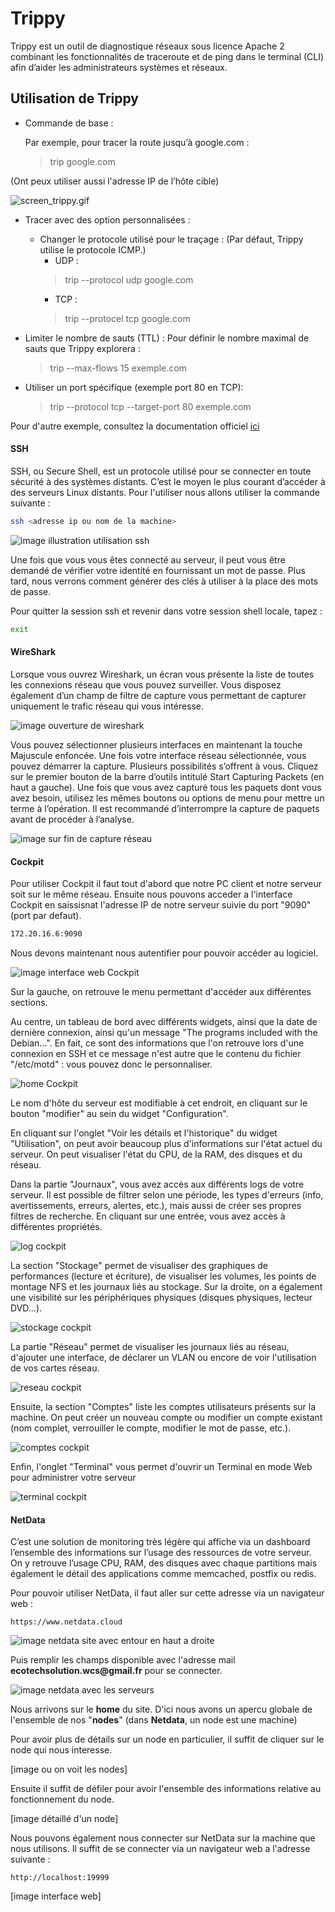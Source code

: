 # Trippy

Trippy est un outil de diagnostique réseaux sous licence Apache 2 combinant les fonctionnalités de traceroute et de ping dans le terminal (CLI) afin d’aider les administrateurs systèmes et réseaux.

## Utilisation de Trippy

- Commande de base :

	Par exemple, pour tracer la route jusqu’à google.com :
	> trip google.com

(Ont peux utiliser aussi l'adresse IP de l’hôte cible)

![screen_trippy.gif](/Ressources/Emplacement_libre_2/trippy.png)

- Tracer avec des option personnalisées :
	- Changer le protocole utilisé pour le traçage :
		(Par défaut, Trippy utilise le protocole ICMP.)
		- UDP :
		> 	trip --protocol udp google.com
		- TCP :
		>	trip --protocel tcp google.com

- Limiter le nombre de sauts (TTL) :
	Pour définir le nombre maximal de sauts que Trippy explorera :
	> 	trip --max-flows 15 exemple.com

- Utiliser un port spécifique (exemple port 80 en TCP):
 	> trip --protocol tcp --target-port 80 exemple.com
 	
 Pour d'autre exemple, consultez la documentation officiel [ici](https://trippy.rs/guides/usage/) 

#### SSH

SSH, ou Secure Shell, est un protocole utilisé pour se connecter en toute sécurité à des systèmes distants. C’est le moyen le plus courant d’accéder à des serveurs Linux distants.
Pour l'utiliser nous allons utiliser la commande suivante :

```bash
ssh <adresse ip ou nom de la machine>
```

![image illustration utilisation ssh](/Ressources/Emplacement_libre_2/ssh.png)

Une fois que vous vous êtes connecté au serveur, il peut vous être demandé de vérifier votre identité en fournissant un mot de passe. Plus tard, nous verrons comment générer des clés à utiliser à la place des mots de passe.

Pour quitter la session ssh et revenir dans votre session shell locale, tapez :
```bash
exit
```



#### WireShark

Lorsque vous ouvrez Wireshark, un écran vous présente la liste de toutes les connexions réseau que vous pouvez surveiller. Vous disposez également d’un champ de filtre de capture vous permettant de capturer uniquement le trafic réseau qui vous intéresse.

![image ouverture de wireshark](/Ressources/Emplacement_libre_2/wireshark_home.png)

Vous pouvez sélectionner plusieurs interfaces en maintenant la touche Majuscule enfoncée. Une fois votre interface réseau sélectionnée, vous pouvez démarrer la capture. Plusieurs possibilités s’offrent à vous. Cliquez sur le premier bouton de la barre d’outils intitulé Start Capturing Packets (en haut a gauche).
Une fois que vous avez capturé tous les paquets dont vous avez besoin, utilisez les mêmes boutons ou options de menu pour mettre un terme à l’opération. Il est recommandé d’interrompre la capture de paquets avant de procéder à l’analyse.

![image sur fin de capture réseau](/Ressources/Emplacement_libre_2/wireshark_lecture_paquets.png)





#### Cockpit

Pour utiliser Cockpit il faut tout d'abord que notre PC client et notre serveur soit sur le même réseau.
Ensuite nous pouvons acceder a l'interface Cockpit en saissisnat l'adresse IP de notre serveur suivie du port "9090" (port par defaut).

```bash
172.20.16.6:9090
```
Nous devons maintenant nous autentifier pour pouvoir accéder au logiciel.

![image interface web Cockpit](/Ressources/Emplacement_libre_2/Cockpit_login.png)

Sur la gauche, on retrouve le menu permettant d'accéder aux différentes sections.

Au centre, un tableau de bord avec différents widgets, ainsi que la date de dernière connexion, ainsi qu'un message "The programs included with the Debian...". En fait, ce sont des informations que l'on retrouve lors d'une connexion en SSH et ce message n'est autre que le contenu du fichier "/etc/motd" : vous pouvez donc le personnaliser.

![home Cockpit](/Ressources/Emplacement_libre_2/cockpit_home.png)

Le nom d'hôte du serveur est modifiable à cet endroit, en cliquant sur le bouton "modifier" au sein du widget "Configuration".

En cliquant sur l'onglet "Voir les détails et l'historique" du widget "Utilisation", on peut avoir beaucoup plus d'informations sur l'état actuel du serveur. On peut visualiser l'état du CPU, de la RAM, des disques et du réseau.

Dans la partie "Journaux", vous avez accès aux différents logs de votre serveur. Il est possible de filtrer selon une période, les types d'erreurs (info, avertissements, erreurs, alertes, etc.), mais aussi de créer ses propres filtres de recherche. En cliquant sur une entrée, vous avez accès à différentes propriétés.

![log cockpit](/Ressources/Emplacement_libre_2/cockpit_log.png)

La section "Stockage" permet de visualiser des graphiques de performances (lecture et écriture), de visualiser les volumes, les points de montage NFS et les journaux liés au stockage. Sur la droite, on a également une visibilité sur les périphériques physiques (disques physiques, lecteur DVD...).

![stockage cockpit](/Ressources/Emplacement_libre_2/cockpit_stockage.png)

La partie "Réseau" permet de visualiser les journaux liés au réseau, d'ajouter une interface, de déclarer un VLAN ou encore de voir l'utilisation de vos cartes réseau.

![reseau cockpit](/Ressources/Emplacement_libre_2/cockpit_reseau.png)

Ensuite, la section "Comptes" liste les comptes utilisateurs présents sur la machine. On peut créer un nouveau compte ou modifier un compte existant (nom complet, verrouiller le compte, modifier le mot de passe, etc.).

![comptes cockpit](/Ressources/Emplacement_libre_2/cockpit_utilisateurs.png)

Enfin, l'onglet "Terminal" vous permet d'ouvrir un Terminal en mode Web pour administrer votre serveur

![terminal cockpit](/Ressources/Emplacement_libre_2/cockpit_terminal.png)


#### NetData

C’est une solution de monitoring très légère qui affiche via un dashboard l’ensemble des informations sur l’usage des ressources de votre serveur. On y retrouve l’usage CPU, RAM, des disques avec chaque partitions mais également le détail des applications comme memcached, postfix ou redis.

Pour pouvoir utiliser NetData, il faut aller sur cette adresse via un navigateur web :

```
https://www.netdata.cloud
```

![image netdata site avec entour en haut a droite](/Ressources/Emplacement_libre_2/home_netdata.png)

Puis remplir les champs disponible avec l'adresse mail __ecotechsolution.wcs@gmail.fr__ pour se connecter.

![image netdata avec les serveurs](/Ressources/Emplacement_libre_2/node_detaille.png)

Nous arrivons sur le **home** du site. D'ici nous avons un apercu globale de l'ensemble de nos "__nodes__" (dans **Netdata**, un node est une machine)

Pour avoir plus de détails sur un node en particulier, il suffit de cliquer sur le node qui nous interesse.

[image ou on voit les nodes]

Ensuite il suffit de défiler pour avoir l'ensemble des informations relative au fonctionnement du node.

[image détaillé d'un node]

Nous pouvons également nous connecter sur NetData sur la machine que nous utilisons. Il suffit de se connecter via un navigateur web a l'adresse suivante :

```
http://localhost:19999
```

[image interface web]
